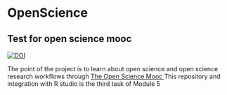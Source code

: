 # OpenScience
<h2>Test for open science mooc</h2>


[![DOI](https://zenodo.org/badge/DOI/10.5281/zenodo.3356370.svg)](https://doi.org/10.5281/zenodo.3356370)

<p>
The point of the project is to learn about open science and open science research workflows through <a href="https://opensciencemooc.eu/"> The Open Science Mooc </a> This repository and integration with R studio is the third task of Module 5
</p>

